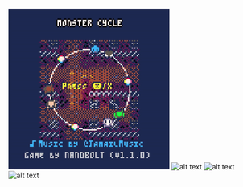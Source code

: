 ![alt text](https://github.com/nandbolt/Monster-Cycle/blob/main/gifs/mc_gif-1-crop.gif?raw=true "Main menu")
![alt text](https://github.com/nandbolt/Monster-Cycle/blob/main/gifs/mc_gif-2-crop.gif?raw=true "Ghost reborn")
![alt text](https://github.com/nandbolt/Monster-Cycle/blob/main/gifs/mc_gif-3-crop.gif?raw=true "Human death")
![alt text](https://github.com/nandbolt/Monster-Cycle/blob/main/gifs/mc_gif-4-crop.gif?raw=true "Ghost death")
